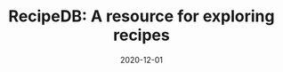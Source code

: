 ---
layout: publications
date: 2020-12-01
title: "RecipeDB: A resource for exploring recipes"
venue: "Database: The Journal of Biological Databases and Curation (Oxford University Press), 2020"
link: "https://academic.oup.com/database/article/doi/10.1093/database/baaa077/6006228"
slides: 
poster: 
tldr: Developed a worldwide database of recipes.
authors: Devansh Batra, <u>Nirav Diwan</u>, Utkarsh Upadhyay, Jushaan Singh Kalra, Tript Sharma, Aman Kumar Sharma, Dheeraj Khanna, Jaspreet Singh Marwah, Srilakshmi Kalathil, Navjot Singh, Rudraksh Tuwani, Ganesh Bagler
code: 
---